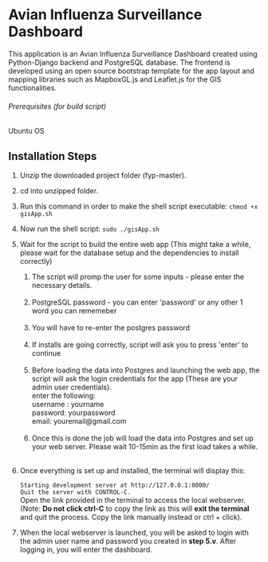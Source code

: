 # Avian Influenza Surveillance Dashboard
This application is an Avian Influenza Surveillance Dashboard created
using Python-Django backend and PostgreSQL database.
The frontend is developed using an open source bootstrap template for the app layout
and mapping libraries such as MapboxGL.js and Leaflet.js for the GIS functionalities.

###### Prerequisites (for build script)
Ubuntu OS 

## Installation Steps
1. Unzip the downloaded project folder (fyp-master).
2. cd into unzipped folder.
3. Run this command in order to make the shell script executable:
    ```chmod +x gisApp.sh```
4. Now run the shell script:
    ```sudo ./gisApp.sh``` <br />
    
5. Wait for the script to build the entire web app (This might take a while, please wait for the database setup and the dependencies to install correctly) <br />
    <ol>
    <li>The script will promp the user for some inputs - please enter the necessary details. </li><br />
    <li>PostgreSQL password - you can enter 'password' or any other 1 word you can rememeber</li><br />
    <li>You will have to re-enter the postgres password</li><br />
    <li>If installs are going correctly, script will ask you to press 'enter' to continue</li><br />
    <li>Before loading the data into Postgres and launching the web app, the script will ask the login credentials for the app (These are your admin user credentials). <br />
        enter the following: <br />
        username : yourname <br />
        password: yourpassword <br />
        email: youremail@gmail.com
    </li><br />
    <li>Once this is done the job will load the data into Postgres and set up your web server. Please wait 10-15min as the first load takes a while.</li>
    </ol><br />
6. Once everything is set up and installed, the terminal will display this:

    ```Starting development server at http://127.0.0.1:8000/``` <br />
    ```Quit the server with CONTROL-C.``` <br />
    Open the link provided in the terminal to access the local webserver.
    (Note: **Do not click ctrl-C** to copy the link as this will **exit the terminal** and quit the process. Copy the link manually instead or ctrl + click). <br />

7. When the local webserver is launched, you will be asked to login with the admin user name and password you created in **step 5.v**. After logging in, you will enter the dashboard.





